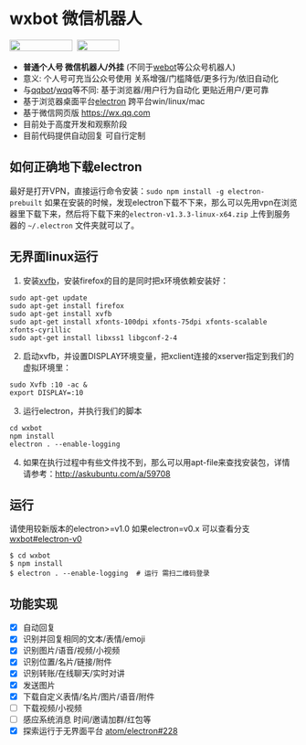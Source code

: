 # wxbot 微信机器人

<a href="https://github.com/fritx/awesome-wechat"><img width="110" height="20" src="https://img.shields.io/badge/awesome-wechat-brightgreen.svg"></a>&nbsp;&nbsp;<a href="https://github.com/fritx/wxbot"><img width="74" height="20" src="https://img.shields.io/badge/github-dev-orange.svg"></a>

- __普通个人号 微信机器人/外挂__ (不同于[webot](https://github.com/node-webot/webot)等公众号机器人)
- 意义: 个人号可充当公众号使用 关系增强/门槛降低/更多行为/依旧自动化
- 与[qqbot](https://github.com/xhan/qqbot)/[wqq](https://github.com/fritx/wqq)等不同: 基于浏览器/用户行为自动化 更贴近用户/更可靠
- 基于浏览器桌面平台[electron](https://github.com/atom/electron) 跨平台win/linux/mac
- 基于微信网页版 <https://wx.qq.com>
- 目前处于高度开发和观察阶段
- 目前代码提供自动回复 可自行定制

## 如何正确地下载electron

最好是打开VPN，直接运行命令安装：`sudo npm install -g electron-prebuilt`
如果在安装的时候，发现electron下载不下来，那么可以先用vpn在浏览器里下载下来，然后将下载下来的`electron-v1.3.3-linux-x64.zip` 上传到服务器的 `~/.electron` 文件夹就可以了。

## 无界面linux运行

1. 安装[xvfb](https://www.x.org/releases/X11R7.6/doc/man/man1/Xvfb.1.xhtml)，安装firefox的目的是同时把x环境依赖安装好：

```
sudo apt-get update
sudo apt-get install firefox
sudo apt-get install xvfb
sudo apt-get install xfonts-100dpi xfonts-75dpi xfonts-scalable xfonts-cyrillic
sudo apt-get install libxss1 libgconf-2-4
```

2. 启动xvfb，并设置DISPLAY环境变量，把xclient连接的xserver指定到我们的虚拟环境里：

```
sudo Xvfb :10 -ac &
export DISPLAY=:10
```

3. 运行electron，并执行我们的脚本

```
cd wxbot
npm install
electron . --enable-logging
```

4. 如果在执行过程中有些文件找不到，那么可以用apt-file来查找安装包，详情请参考：http://askubuntu.com/a/59708 

## 运行

请使用较新版本的electron>=v1.0
如果electron=v0.x 可以查看分支[wxbot#electron-v0](https://github.com/fritx/wxbot/tree/electron-v0)

```plain
$ cd wxbot
$ npm install
$ electron . --enable-logging  # 运行 需扫二维码登录
```

## 功能实现

- [x] 自动回复
- [x] 识别并回复相同的文本/表情/emoji
- [x] 识别图片/语音/视频/小视频
- [x] 识别位置/名片/链接/附件
- [x] 识别转账/在线聊天/实时对讲
- [x] 发送图片
- [x] 下载自定义表情/名片/图片/语音/附件
- [ ] 下载视频/小视频
- [ ] 感应系统消息 时间/邀请加群/红包等
- [x] 探索运行于无界面平台 [atom/electron#228](https://github.com/atom/electron/issues/228)
